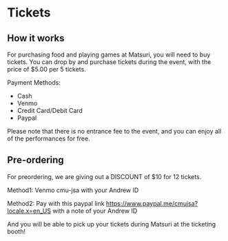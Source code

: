 <!--- add route.json to reshow--->
# Tickets

## How it works

For purchasing food and playing games at Matsuri, you will need to buy tickets.
You can drop by and purchase tickets during the event, with the price of $5.00 per 5 tickets.

Payment Methods:
- Cash
- Venmo
- Credit Card/Debit Card
- Paypal

Please note that there is no entrance fee to the event, and you can enjoy all of the performances for free.

## Pre-ordering

For preordering, we are giving out a DISCOUNT of $10 for 12 tickets.

Method1: Venmo cmu-jsa with your Andrew ID

Method2: Pay with this paypal link https://www.paypal.me/cmujsa?locale.x=en_US with a note of your Andrew ID

And you will be able to pick up your tickets during Matsuri at the ticketing booth!
